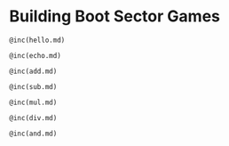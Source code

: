 # Building Boot Sector Games

```
@inc(hello.md)
```

```
@inc(echo.md)
```

```
@inc(add.md)
```

```
@inc(sub.md)
```

```
@inc(mul.md)
```

```
@inc(div.md)
```

```
@inc(and.md)
```

